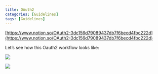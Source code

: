 ```yaml
---
title: OAuth2
categories: [Guidelines]
tags: [Guidelines]
---
```


[https://www.notion.so/OAuth2-3dc156d79089437db7f6becd4fbc222d](https://www.notion.so/OAuth2-3dc156d79089437db7f6becd4fbc222d)


Let’s see how this Oauth2 workflow looks like:


![](https://prod-files-secure.s3.us-west-2.amazonaws.com/9960fb2a-b75e-4bea-a8f9-b00925db1215/3bce41e0-99e8-4ebd-9701-e2bc9cbb79a2/Untitled.png?X-Amz-Algorithm=AWS4-HMAC-SHA256&X-Amz-Content-Sha256=UNSIGNED-PAYLOAD&X-Amz-Credential=ASIAZI2LB4663XC5MZDQ%2F20250502%2Fus-west-2%2Fs3%2Faws4_request&X-Amz-Date=20250502T202504Z&X-Amz-Expires=3600&X-Amz-Security-Token=IQoJb3JpZ2luX2VjEEEaCXVzLXdlc3QtMiJHMEUCIQDUHiAmwv9VaS%2BRJyscG16uyXeJsVTHxfe2jdnXAygojQIgF3iQu61S9XVqP3rRoiCFbU9s1grSPL3%2BkEOcl857WOwqiAQI2v%2F%2F%2F%2F%2F%2F%2F%2F%2F%2FARAAGgw2Mzc0MjMxODM4MDUiDGpXbLtFXkQ7QN5lTSrcAyx%2F%2FtpYef90O1uvmFTqDq9YsN6jo6tMpLQIPix8rF9p01mun7SaSPFUfXMKl1JuudXejf8AYvpzfddK1x7PQPGTeuKVmdfHKpgVv5529G4U%2FTqYdPeRllScdutgpj1DzbavIrBbKBrOW%2FgFCAMIedGv%2BiHh0TJFkeT3zxOqAuMEpfN3d6cEINkg2efG1SCI7SZ1cIaOhY5%2Fs1sXs4NTfFcx%2Fw4jE2%2B4DPy0eDAGArXOYEBNu6WUR9dJzWOpffj4CHRxZquYyjbmSMOUkk3H6l0z5gkJPw%2FzJAi6YeUfb1QtULnj4VdK8%2FusEuLbvRqWJZHo6njE80UYkExBHwxtoDTWI7H3dr2LBNMbvO17W9MKYdTvIR%2B1Im4usFNW94wcqqDo9z7xx5QpKyTdeEJXQZwdjTRM0%2BM0E3pX1v1IaQXDw8h78H2Q9hJtBwBTU2kMqYBhXz8%2FYRdy4EP6sRihjp7qsgDrjZ8ggPjFLqbQOcIqHMWn77kD4K9Y1Z3HxoVIeWldwtL8tvt2ZT2V5GB3PkkqoTJv5%2Bavz4OxnBbEid5izAsAmCHy%2FDyrCLIUDfcqFz7l9qC%2BtJi3MtvanogjILskTDudhW1QvrFhWRtUbYOeJpb7iVOKHoFDshnEMJHk08AGOqUByEn%2BLsgkLVnSvMaySQZtGBiWK5wbT6F%2BNDSGXhV1iPMc2mmE0Pd98UV0bhJrxzNgZjIHxvo6y5Q%2B6AW0J%2Bz1HtgwnQSKEekHcID33Y11vh3QZxL3Lmuum4ho%2B8RYFtLd8IMjQ6uIpDtLotPkMFMK1I5TtUFkipkGAIavSdhpNTNcLEn3qSyfIpNH1pw9B6bvDjDCe6HYG%2Fu9HxzIkCUyYIfPgemu&X-Amz-Signature=a294820db7dae60b0682be974134e2c7174536ce7ff2668bfb48845d0bc33d45&X-Amz-SignedHeaders=host&x-id=GetObject)


![](https://prod-files-secure.s3.us-west-2.amazonaws.com/9960fb2a-b75e-4bea-a8f9-b00925db1215/27d32b66-de43-41de-80f7-7edb81d1190f/Untitled.png?X-Amz-Algorithm=AWS4-HMAC-SHA256&X-Amz-Content-Sha256=UNSIGNED-PAYLOAD&X-Amz-Credential=ASIAZI2LB4663XC5MZDQ%2F20250502%2Fus-west-2%2Fs3%2Faws4_request&X-Amz-Date=20250502T202504Z&X-Amz-Expires=3600&X-Amz-Security-Token=IQoJb3JpZ2luX2VjEEEaCXVzLXdlc3QtMiJHMEUCIQDUHiAmwv9VaS%2BRJyscG16uyXeJsVTHxfe2jdnXAygojQIgF3iQu61S9XVqP3rRoiCFbU9s1grSPL3%2BkEOcl857WOwqiAQI2v%2F%2F%2F%2F%2F%2F%2F%2F%2F%2FARAAGgw2Mzc0MjMxODM4MDUiDGpXbLtFXkQ7QN5lTSrcAyx%2F%2FtpYef90O1uvmFTqDq9YsN6jo6tMpLQIPix8rF9p01mun7SaSPFUfXMKl1JuudXejf8AYvpzfddK1x7PQPGTeuKVmdfHKpgVv5529G4U%2FTqYdPeRllScdutgpj1DzbavIrBbKBrOW%2FgFCAMIedGv%2BiHh0TJFkeT3zxOqAuMEpfN3d6cEINkg2efG1SCI7SZ1cIaOhY5%2Fs1sXs4NTfFcx%2Fw4jE2%2B4DPy0eDAGArXOYEBNu6WUR9dJzWOpffj4CHRxZquYyjbmSMOUkk3H6l0z5gkJPw%2FzJAi6YeUfb1QtULnj4VdK8%2FusEuLbvRqWJZHo6njE80UYkExBHwxtoDTWI7H3dr2LBNMbvO17W9MKYdTvIR%2B1Im4usFNW94wcqqDo9z7xx5QpKyTdeEJXQZwdjTRM0%2BM0E3pX1v1IaQXDw8h78H2Q9hJtBwBTU2kMqYBhXz8%2FYRdy4EP6sRihjp7qsgDrjZ8ggPjFLqbQOcIqHMWn77kD4K9Y1Z3HxoVIeWldwtL8tvt2ZT2V5GB3PkkqoTJv5%2Bavz4OxnBbEid5izAsAmCHy%2FDyrCLIUDfcqFz7l9qC%2BtJi3MtvanogjILskTDudhW1QvrFhWRtUbYOeJpb7iVOKHoFDshnEMJHk08AGOqUByEn%2BLsgkLVnSvMaySQZtGBiWK5wbT6F%2BNDSGXhV1iPMc2mmE0Pd98UV0bhJrxzNgZjIHxvo6y5Q%2B6AW0J%2Bz1HtgwnQSKEekHcID33Y11vh3QZxL3Lmuum4ho%2B8RYFtLd8IMjQ6uIpDtLotPkMFMK1I5TtUFkipkGAIavSdhpNTNcLEn3qSyfIpNH1pw9B6bvDjDCe6HYG%2Fu9HxzIkCUyYIfPgemu&X-Amz-Signature=9a430b4f4e526c75c2c0e0cd59a90dad52c1682c0db7208505829dccec6ad6cc&X-Amz-SignedHeaders=host&x-id=GetObject)

